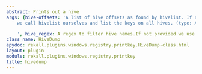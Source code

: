 ```yaml
---
abstract: Prints out a hive
args: {hive-offsets: 'A list of hive offsets as found by hivelist. If not provided
    we call hivelist ourselves and list the keys on all hives. (type: ArrayIntParser)

    ', hive_regex: A regex to filter hive names.If not provided we use all hives.}
class_name: HiveDump
epydoc: rekall.plugins.windows.registry.printkey.HiveDump-class.html
layout: plugin
module: rekall.plugins.windows.registry.printkey
title: hivedump
---
```


